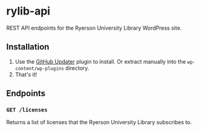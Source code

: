 # rylib-api
REST API endpoints for the Ryerson University Library WordPress site.

## Installation
1. Use the [GitHub Updater](https://github.com/afragen/github-updater) plugin to install. Or extract manually into the `wp-content/wp-plugins` directory.
2. That's it!

## Endpoints

### `GET /licenses`
Returns a list of licenses that the Ryerson University Library subscribes to.
